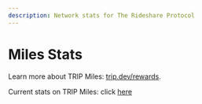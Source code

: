 ```yaml
---
description: Network stats for The Rideshare Protocol
---
```


# Miles Stats

Learn more about TRIP Miles: [trip.dev/rewards](https://www.trip.dev/rewards).

Current stats on TRIP Miles: click [here](https://dec.metabaseapp.com/public/dashboard/82f6c027-0d2b-49ff-be7f-56feba2b9d57) &#x20;
